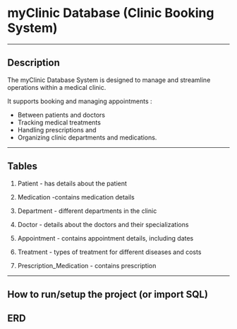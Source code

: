 # myClinic Database (Clinic Booking System)

---

## Description 

The myClinic Database System is  designed to manage and streamline operations within a medical clinic.

It supports booking and managing appointments :
- Between patients and doctors
- Tracking medical treatments
- Handling prescriptions and
- Organizing clinic departments and medications.

---

## Tables 

1. Patient - has details about the patient

2. Medication -contains medication details

3. Department - different departments in the clinic

4. Doctor - details about the doctors and their specializations

5. Appointment - contains appointment details, including dates

6. Treatment - types of treatment for different diseases and costs

7. Prescription_Medication - contains prescription

---

## How to run/setup the project (or import SQL)

## ERD


